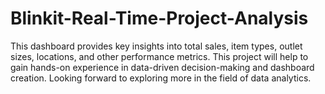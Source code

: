 # Blinkit-Real-Time-Project-Analysis
This dashboard provides key insights into total sales, item types, outlet sizes, locations, and other performance metrics. This project will help to gain hands-on experience in data-driven decision-making and dashboard creation. Looking forward to exploring more in the field of data analytics.
